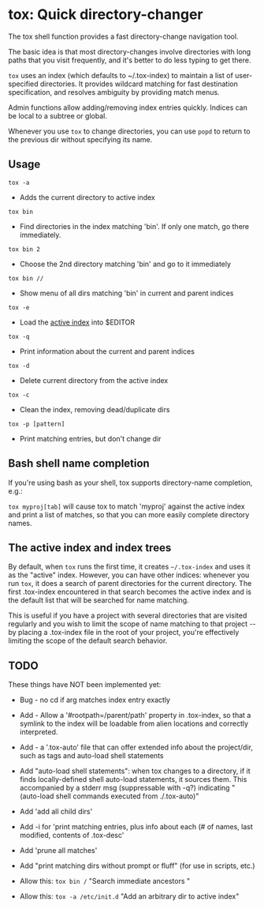 # tox: Quick directory-changer

The tox shell function provides a fast directory-change navigation tool.

The basic idea is that most directory-changes involve directories with long paths that you visit frequently, and it's better to do less typing to get there.

`tox` uses an index (which defaults to ~/.tox-index) to maintain a list of user-specified directories. It provides wildcard matching for fast destination specification, and resolves ambiguity by providing match menus.

Admin functions allow adding/removing index entries quickly. Indices can be local to a subtree or global.

Whenever you use `tox` to change directories, you can use `popd` to return to the previous dir without specifying its name.

## Usage


`tox -a`
  * Adds the current directory to active index

`tox bin`
  * Find directories in the index matching 'bin'.  If only one match, go there immediately.

`tox bin 2`
  * Choose the 2nd directory matching 'bin' and go to it immediately

`tox bin //`
  * Show menu of all dirs matching 'bin' in current and parent indices

`tox -e`
   * Load the [active index](#active_index) into $EDITOR

`tox -q`
   * Print information about the current and parent indices

`tox -d`
   * Delete current directory from the active index

`tox -c`
   * Clean the index, removing dead/duplicate dirs

`tox -p [pattern]`
   * Print matching entries, but don't change dir


## Bash shell name completion

If you're using bash as your shell, tox supports directory-name completion, e.g.:

`tox myproj[tab]`  will cause tox to match 'myproj' against the active index and print a list of matches, so that you can more easily complete directory names.

## The active index and index trees
<a name='active_index' />

By default, when `tox` runs the first time, it creates `~/.tox-index` and uses it as the "active" index.  However, you can have other indices: whenever you run `tox`, it does a search of parent directories for the current directory.  The first .tox-index encountered in that search becomes the active index and is the default list that will be searched for name matching.

This is useful if you have a project with several directories that are visited regularly and you wish to limit the scope of name matching to that project -- by placing a .tox-index file in the root of your project, you're effectively limiting the scope of the default search behavior.

## TODO
These things have NOT been implemented yet:

* Bug - no cd if arg matches index entry exactly

* Add - Allow a '#rootpath=/parent/path' property in .tox-index, so that 
    a symlink to the index will be loadable from alien locations and correctly interpreted.

* Add - a '.tox-auto' file that can offer extended info about the project/dir, such as tags and auto-load shell statements

* Add "auto-load shell statements": when tox changes to a directory, if it finds locally-defined shell auto-load statements, it sources them.  This accompanied by a stderr msg (suppressable with -q?) indicating "  (auto-load shell commands executed from ./.tox-auto)"

* Add 'add all child dirs'

* Add -i for 'print matching entries, plus info about each (# of names, last modified, contents of .tox-desc'

* Add 'prune all matches'

* Add "print matching dirs without prompt or fluff" (for use in scripts, etc.)

* Allow this:
    `tox bin /`
    "Search immediate ancestors "

* Allow this:
    `tox -a /etc/init.d`
    "Add an arbitrary dir to active index"




